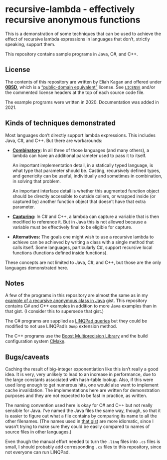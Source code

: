 <!--
  Copyright (c) 2021 Eliah Kagan

  Permission to use, copy, modify, and/or distribute this software for any
  purpose with or without fee is hereby granted.

  THE SOFTWARE IS PROVIDED "AS IS" AND THE AUTHOR DISCLAIMS ALL WARRANTIES WITH
  REGARD TO THIS SOFTWARE INCLUDING ALL IMPLIED WARRANTIES OF MERCHANTABILITY
  AND FITNESS. IN NO EVENT SHALL THE AUTHOR BE LIABLE FOR ANY SPECIAL, DIRECT,
  INDIRECT, OR CONSEQUENTIAL DAMAGES OR ANY DAMAGES WHATSOEVER RESULTING FROM
  LOSS OF USE, DATA OR PROFITS, WHETHER IN AN ACTION OF CONTRACT, NEGLIGENCE OR
  OTHER TORTIOUS ACTION, ARISING OUT OF OR IN CONNECTION WITH THE USE OR
  PERFORMANCE OF THIS SOFTWARE.
-->

# recursive-lambda - effectively recursive anonymous functions

This is a demonstration of some techniques that can be used to achieve the
effect of recursive lambda expressions in languages that don&rsquo;t, strictly
speaking, support them.

This repository contains sample programs in Java, C#, and C++.

## License

The contents of this repository are written by Eliah Kagan and offered under
[**0BSD**](https://spdx.org/licenses/0BSD.html), which is a
[&ldquo;public-domain
equivalent&rdquo;](https://en.wikipedia.org/wiki/Public-domain-equivalent_license)
license. See [`LICENSE`](LICENSE) and/or the commented license headers at the
top of each source code file.

The example programs were written in 2020. Documentation was added in 2021.

## Kinds of techniques demonstrated

Most languages don&rsquo;t directly support lambda expressions. This includes
Java, C#, and C++. But there are workarounds:

- **[Combinatory](https://en.wikipedia.org/wiki/Fixed-point_combinator):** In
  all three of those languages (and many others), a lambda can have an
  additional parameter used to pass it to itself.

  An important implementation detail, in a statically typed language, is what
  type that parameter should be. Casting, recursively defined types, and
  genericity can be useful, individually and sometimes in combination, in
  solving that problem.

  An important interface detail is whether this augmented function object
  should be directly accessible to outside callers, or wrapped inside (or
  captured by) another function object that doesn&rsquo;t have that extra
  parameter.

- **[Capturing](https://en.wikipedia.org/wiki/Closure_(computer_programming)#Lexical_environment):**
  In C# and C++, a lambda can capture a variable that is then modified to
  reference it. But in Java this is not allowed because a variable must be
  effectively final to be eligible for capture.

- **Alternatives:** The goals one might wish to use a recursive lambda to
  achieve can be achieved by writing a class with a single method that calls
  itself. Some languages, particularly C#, support recursive local functions
  (functions defined inside functions).

These concepts are not limited to Java, C#, and C++, but those are the only
languages demonstrated here.

## Notes

A few of the programs in this repository are almost the same as in my [example
of a recursive anonymous class in
Java](https://gist.github.com/EliahKagan/f9afae7460b68a797415fa7be80fd307)
gist. This repository contains C# and C++ examples in addition to more Java
examples than in that gist. (I consider this to supersede that gist.)

The C# programs are supplied as [LINQPad queries](https://www.linqpad.net/) but
they could be modified to not use LINQPad&rsquo;s `Dump` extension method.

The C++ programs use the [Boost Multiprecision
Library](https://github.com/boostorg/multiprecision#boost-multiprecision-library)
and the build configuration system [CMake](https://cmake.org/).

## Bugs/caveats

Caching the result of big-integer exponentiation like this isn&rsquo;t really a
good idea. It is very, very unlikely to lead to an increase in performance, due
to the large constants associated with hash-table lookup. Also, if this were
used long enough to get numerous hits, one would also want to implement cache
invalidation. The implementations here are written for demonstration purposes
and they are not expected to be fast in practice, as written.

The naming convention used here is okay for C# and C++ but not really sensible
for Java. I&rsquo;ve named the Java files the same way, though, so that it is
easier to figure out what a file contains by comparing its name to all the
other filenames. (The names used in [that
gist](https://gist.github.com/EliahKagan/f9afae7460b68a797415fa7be80fd307) are
more idiomatic, since I wasn&rsquo;t trying to make sure they could be easily
compared to names of source files in other languages.)

Even though the manual effort needed to turn the `.linq` files into `.cs` files
is small, I should probably add corresponding `.cs` files to this repository,
since not everyone can run LINQPad.
